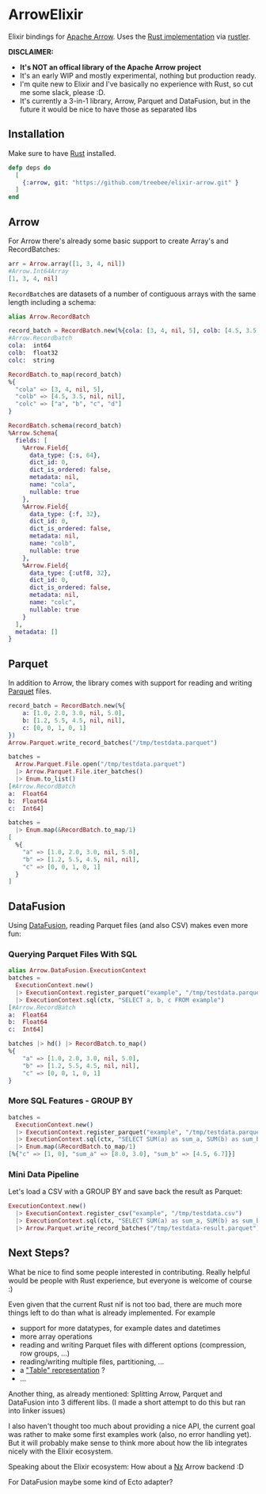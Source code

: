 # ArrowElixir

Elixir bindings for [Apache Arrow](https://arrow.apache.org/). Uses the
[Rust implementation](https://github.com/apache/arrow/tree/master/rust) via [rustler](https://github.com/rusterlium/rustler/).

**DISCLAIMER:**

- **It's NOT an offical library of the Apache Arrow project**
- It's an early WIP and mostly experimental, nothing but production ready.
- I'm quite new to Elixir and I've basically no experience with Rust, so cut me some slack, please :D.
- It's currently a 3-in-1 library, Arrow, Parquet and DataFusion, but in
  the future it would be nice to have those as separated libs

## Installation

Make sure to have [Rust](https://rustup.rs/) installed.

```elixir
defp deps do
  [
    {:arrow, git: "https://github.com/treebee/elixir-arrow.git" }
  ]
end
```

## Arrow

For Arrow there's already some basic support to create Array's and RecordBatches:

```elixir
arr = Arrow.array([1, 3, 4, nil])
#Arrow.Int64Array
[1, 3, 4, nil]
```

`RecordBatch`es are datasets of a number of contiguous arrays
with the same length including a schema:

```elixir
alias Arrow.RecordBatch

record_batch = RecordBatch.new(%{cola: [3, 4, nil, 5], colb: [4.5, 3.5, nil, nil], colc: ["a", "b", "c", "d"]})
#Arrow.Recordbatch
cola:  int64
colb:  float32
colc:  string

RecordBatch.to_map(record_batch)
%{
  "cola" => [3, 4, nil, 5],
  "colb" => [4.5, 3.5, nil, nil],
  "colc" => ["a", "b", "c", "d"]
}

RecordBatch.schema(record_batch)
%Arrow.Schema{
  fields: [
    %Arrow.Field{
      data_type: {:s, 64},
      dict_id: 0,
      dict_is_ordered: false,
      metadata: nil,
      name: "cola",
      nullable: true
    },
    %Arrow.Field{
      data_type: {:f, 32},
      dict_id: 0,
      dict_is_ordered: false,
      metadata: nil,
      name: "colb",
      nullable: true
    },
    %Arrow.Field{
      data_type: {:utf8, 32},
      dict_id: 0,
      dict_is_ordered: false,
      metadata: nil,
      name: "colc",
      nullable: true
    }
  ],
  metadata: []
}
```

## Parquet

In addition to Arrow, the library comes with support for
reading and writing [Parquet](https://parquet.apache.org/) files.

```elixir
record_batch = RecordBatch.new(%{
    a: [1.0, 2.0, 3.0, nil, 5.0],
    b: [1.2, 5.5, 4.5, nil, nil],
    c: [0, 0, 1, 0, 1]
})
Arrow.Parquet.write_record_batches("/tmp/testdata.parquet")

batches =
  Arrow.Parquet.File.open("/tmp/testdata.parquet")
  |> Arrow.Parquet.File.iter_batches()
  |> Enum.to_list()
[#Arrow.RecordBatch
a:  Float64
b:  Float64
c:  Int64]

batches =
  |> Enum.map(&RecordBatch.to_map/1)
[
  %{
    "a" => [1.0, 2.0, 3.0, nil, 5.0],
    "b" => [1.2, 5.5, 4.5, nil, nil],
    "c" => [0, 0, 1, 0, 1]
  }
]


```

## DataFusion

Using [DataFusion](https://github.com/apache/arrow/tree/master/rust/datafusion), reading Parquet files (and also CSV) makes even more fun:

### Querying Parquet Files With SQL

```elixir
alias Arrow.DataFusion.ExecutionContext
batches =
  ExecutionContext.new()
  |> ExecutionContext.register_parquet("example", "/tmp/testdata.parquet")
  |> ExecutionContext.sql(ctx, "SELECT a, b, c FROM example")
[#Arrow.RecordBatch
a:  Float64
b:  Float64
c:  Int64]

batches |> hd() |> RecordBatch.to_map()
%{
    "a" => [1.0, 2.0, 3.0, nil, 5.0],
    "b" => [1.2, 5.5, 4.5, nil, nil],
    "c" => [0, 0, 1, 0, 1]
}
```

### More SQL Features - GROUP BY

```elixir
batches =
  ExecutionContext.new()
  |> ExecutionContext.register_parquet("example", "/tmp/testdata.parquet")
  |> ExecutionContext.sql(ctx, "SELECT SUM(a) as sum_a, SUM(b) as sum_b, c FROM example GROUP BY")
  |> Enum.map(&RecordBatch.to_map/1)
[%{"c" => [1, 0], "sum_a" => [8.0, 3.0], "sum_b" => [4.5, 6.7]}]
```

### Mini Data Pipeline

Let's load a CSV with a GROUP BY and save back the result as Parquet:

```elixir
ExecutionContext.new()
  |> ExecutionContext.register_csv("example", "/tmp/testdata.csv")
  |> ExecutionContext.sql(ctx, "SELECT SUM(a) as sum_a, SUM(b) as sum_b, c FROM example GROUP BY")
  |> Arrow.Parquet.write_record_batches("/tmp/testdata-result.parquet")
```

## Next Steps?

What be nice to find some people interested in contributing. Really helpful
would be people with Rust experience, but everyone is welcome of course :)

Even given that the current Rust nif is not too bad, there are much more
things left to do than what is already implemented.
For example

- support for more datatypes, for example dates and datetimes
- more array operations
- reading and writing Parquet files with different options (compression, row groups, ...)
- reading/writing multiple files, partitioning, ...
- a ["Table" representation](https://arrow.apache.org/docs/python/data.html#tables) ?
- ...

Another thing, as already mentioned: Splitting Arrow, Parquet and DataFusion
into 3 different libs. (I made a short attempt to do this but ran into linker issues)

I also haven't thought too much about providing a nice API, the current
goal was rather to make some first examples work (also, no error handling yet).
But it will probably make sense to think more about how the lib integrates
nicely with the Elixir ecosystem.

Speaking about the Elixir ecosystem: How about a [Nx](https://github.com/elixir-nx/nx) Arrow backend :D

For DataFusion maybe some kind of Ecto adapter?
